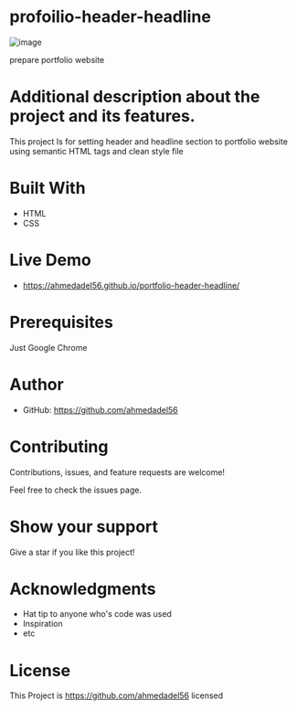 # profoilio-header-headline
![image](https://user-images.githubusercontent.com/43178495/129184003-fce2ee99-75d6-4215-b45c-0d33d13fb9a5.png)

prepare portfolio website
# Additional description about the project and its features.

This project Is for setting header and headline section to portfolio website using semantic HTML tags and clean style file

# Built With
* HTML
* CSS

# Live Demo
* https://ahmedadel56.github.io/portfolio-header-headline/
# Prerequisites
Just Google Chrome

# Author
* GitHub: https://github.com/ahmedadel56

# Contributing
Contributions, issues, and feature requests are welcome!

Feel free to check the issues page.

# Show your support
Give a star if you like this project!

# Acknowledgments
* Hat tip to anyone who's code was used
* Inspiration
* etc

# License
This Project is https://github.com/ahmedadel56 licensed 
